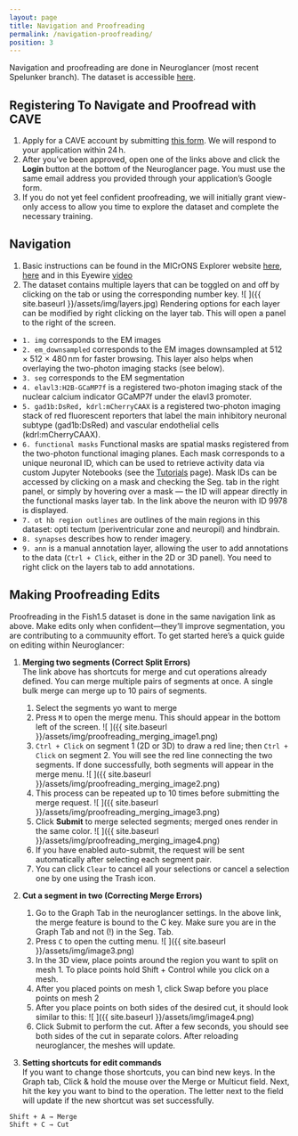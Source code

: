 ```yaml
---
layout: page
title: Navigation and Proofreading
permalink: /navigation-proofreading/
position: 3
---
```


Navigation and proofreading are done in Neuroglancer (most recent Spelunker branch). The dataset is accessible [here](https://spelunker.cave-explorer.org/#!middleauth+https://global.daf-apis.com/nglstate/api/v1/5397500134424576). 

## Registering To Navigate and Proofread with CAVE

1. Apply for a CAVE account by submitting [this form](https://forms.gle/oCB8kjXzkWYQEbYL8). We will respond to your application within 24 h.
2. After you’ve been approved, open one of the links above and click the **Login** button at the bottom of the Neuroglancer page. You must use the same email address you provided through your application’s Google form.
3. If you do not yet feel confident proofreading, we will initially grant view-only access to allow you time to explore the dataset and complete the necessary training.

## Navigation

1. Basic instructions can be found in the MICrONS Explorer website [here](https://www.microns-explorer.org/ngl-instructions), [here](https://tutorial.microns-explorer.org/neuroglancer-basic.html) and in this Eyewire [video](https://youtu.be/tnoIdea7Wmo?si=kd1xA3QVotrLYnTd)
2. The dataset contains multiple layers that can be toggled on and off by clicking on the tab or using the corresponding number key. 
![ ]({{ site.baseurl }}/assets/img/layers.jpg)
Rendering options for each layer can be modified by right clicking on the layer tab. This will open a panel to the right of the screen. 
- `1. img` corresponds to the EM images  
- `2. em_downsampled` corresponds to the EM images downsampled at 512 × 512 × 480 nm for faster browsing. This layer also helps when overlaying the two-photon imaging stacks (see below). 
- `3. seg` corresponds to the EM segmentation     
- `4. elavl3:H2B-GCaMP7f` is a registered two-photon imaging stack of the nuclear calcium indicator GCaMP7f under the elavl3 promoter.  
- `5. gad1b:DsRed, kdrl:mCherryCAAX` is a registered two-photon imaging stack of red fluorescent reporters that label the main inhibitory neuronal subtype (gad1b:DsRed) and vascular endothelial cells (kdrl:mCherryCAAX). 
- `6. functional masks` Functional masks are spatial masks registered from the two-photon functional imaging planes. Each mask corresponds to a unique neuronal ID, which can be used to retrieve activity data via custom Jupyter Notebooks (see the [Tutorials](https://jboulanger91.github.io/fish1.5-release/tutorials/) page). Mask IDs can be accessed by clicking on a mask and checking the Seg. tab in the right panel, or simply by hovering over a mask — the ID will appear directly in the functional masks layer tab. In the link above the neuron with ID 9978 is displayed. 
- `7. ot hb region outlines` are outlines of the main regions in this dataset: opti tectum (periventricular zone and neuropil) and hindbrain. 
- `8. synapses` describes how to render imagery. 
- `9. ann` is a manual annotation layer, allowing the user to add annotations to the data (`Ctrl + Click`, either in the 2D or 3D panel). You need to right click on the layers tab to add annotations. 

## Making Proofreading Edits

Proofreading in the Fish1.5 dataset is done in the same navigation link as above. Make edits only when confident—they’ll improve segmentation, you are contributing to a commuunity effort. To get started here’s a quick guide on editing within Neuroglancer:

1. **Merging two segments (Correct Split Errors)**  
The link above has shortcuts for merge and cut operations already defined.
You can merge multiple pairs of segments at once. A single bulk merge can merge up to 10 pairs of segments.
   
   1. Select the segments yo want to merge 
   2. Press `M` to open the merge menu. This should appear in the bottom left of the screen. 
   ![ ]({{ site.baseurl }}/assets/img/proofreading_merging_image1.png)
   3. `Ctrl + Click` on segment 1 (2D or 3D) to draw a red line; then `Ctrl + Click` on segment 2. You will see the red line connecting the two segments. If done successfully, both segments will appear in the merge menu.
   ![ ]({{ site.baseurl }}/assets/img/proofreading_merging_image2.png)
   4. This process can be repeated up to 10 times before submitting the merge request.
   ![ ]({{ site.baseurl }}/assets/img/proofreading_merging_image3.png)
   5. Click **Submit** to merge selected segments; merged ones render in the same color.
   ![ ]({{ site.baseurl }}/assets/img/proofreading_merging_image4.png)
   6. If you have enabled auto-submit, the request will be sent automatically after selecting each segment pair.
   7. You can click `Clear` to cancel all your selections or cancel a selection one by one using the Trash icon.

2. **Cut a segment in two (Correcting Merge Errors)**  
   1. Go to the Graph Tab in the neuroglancer settings. In the above link, the merge feature is bound to the C key. Make sure you are in the Graph Tab and not (!) in the Seg. Tab.
   2. Press `C` to open the cutting menu.
   ![ ]({{ site.baseurl }}/assets/img/image3.png)
   3. In the 3D view, place points around the region you want to split on mesh 1. To place points hold Shift + Control while you click on a mesh.
   4. After you placed points on mesh 1, click Swap before you place points on mesh 2
   5. After you place points on both sides of the desired cut, it should look similar to this: 
   ![ ]({{ site.baseurl }}/assets/img/image4.png)
   6. Click Submit to perform the cut. After a few seconds, you should see both sides of the cut in separate colors. After reloading neuroglancer, the meshes will update.

3. **Setting shortcuts for edit commands**  
If you want to change those shortcuts, you can bind new keys. In the Graph tab, Click & hold the mouse over the Merge or Multicut field. Next, hit the key you want to bind to the operation. The letter next to the field will update if the new shortcut was set successfully.

<div class="language-plaintext highlighter-rouge">
  <div class="highlight">
    <pre class="highlight"><code>Shift + A → Merge
Shift + C → Cut</code></pre>
  </div>
</div>




